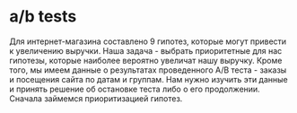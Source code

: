 # a/b tests
Для интернет-магазина составлено 9 гипотез, которые могут привести к увеличению выручки. Наша задача - выбрать приоритетные для нас гипотезы, которые наиболее вероятно увеличат нашу выручку. Кроме того, мы имеем данные о результатах проведенного А/В теста - заказы и посещения сайта по датам и группам. Нам нужно изучить эти данные и принять решение об остановке теста либо о его продолжении. Сначала займемся приоритизацией гипотез.
